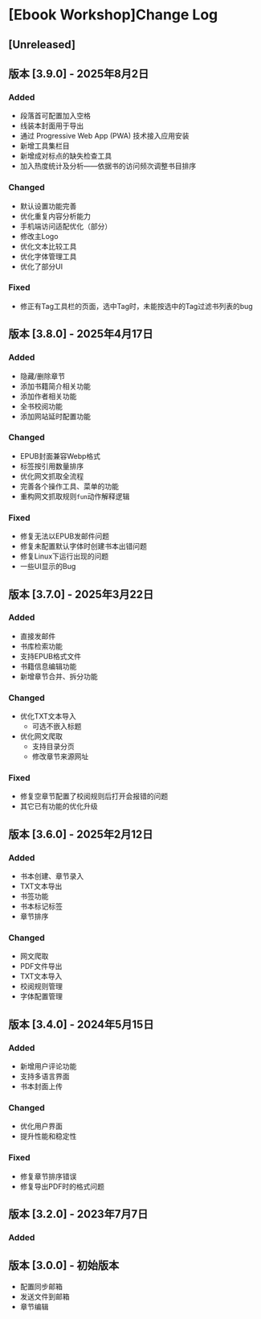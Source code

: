 # [Ebook Workshop]Change Log

## [Unreleased]

## 版本 [3.9.0] - 2025年8月2日
### Added
* 段落首可配置加入空格
* 线装本封面用于导出
* 通过 Progressive Web App (PWA) 技术接入应用安装
* 新增工具集栏目
* 新增成对标点的缺失检查工具
* 加入热度统计及分析——依据书的访问频次调整书目排序

### Changed
* 默认设置功能完善
* 优化重复内容分析能力
* 手机端访问适配优化（部分）
* 修改主Logo
* 优化文本比较工具
* 优化字体管理工具
* 优化了部分UI

### Fixed
* 修正有Tag工具栏的页面，选中Tag时，未能按选中的Tag过滤书列表的bug

## 版本 [3.8.0] - 2025年4月17日
### Added
* 隐藏/删除章节
* 添加书籍简介相关功能
* 添加作者相关功能
* 全书校阅功能
* 添加网站延时配置功能

### Changed
* EPUB封面兼容Webp格式
* 标签按引用数量排序
* 优化网文抓取全流程
* 完善各个操作工具、菜单的功能
* 重构网文抓取规则`fun`动作解释逻辑

### Fixed
* 修复无法以EPUB发邮件问题
* 修复未配置默认字体时创建书本出错问题
* 修复Linux下运行出现的问题
* 一些UI显示的Bug


## 版本 [3.7.0] - 2025年3月22日
### Added
* 直接发邮件
* 书库检索功能
* 支持EPUB格式文件
* 书籍信息编辑功能
* 新增章节合并、拆分功能

### Changed
* 优化TXT文本导入
    * 可选不嵌入标题
* 优化网文爬取
    * 支持目录分页
    * 修改章节来源网址

### Fixed
* 修复空章节配置了校阅规则后打开会报错的问题
* 其它已有功能的优化升级

## 版本 [3.6.0] - 2025年2月12日
### Added
* 书本创建、章节录入
* TXT文本导出
* 书签功能
* 书本标记标签
* 章节排序

### Changed
* 网文爬取
* PDF文件导出
* TXT文本导入
* 校阅规则管理
* 字体配置管理


## 版本 [3.4.0] - 2024年5月15日
### Added
* 新增用户评论功能
* 支持多语言界面
* 书本封面上传

### Changed
* 优化用户界面
* 提升性能和稳定性

### Fixed
* 修复章节排序错误
* 修复导出PDF时的格式问题


## 版本 [3.2.0] - 2023年7月7日
### Added

## 版本 [3.0.0] - 初始版本
* 配置同步邮箱
* 发送文件到邮箱
* 章节编辑


